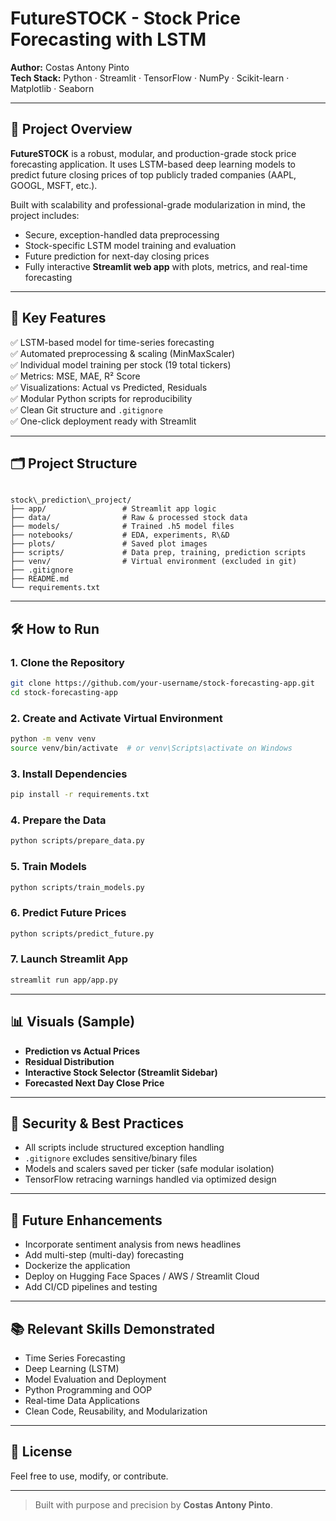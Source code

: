 # FutureSTOCK - Stock Price Forecasting with LSTM

**Author:** Costas Antony Pinto  
**Tech Stack:** Python · Streamlit · TensorFlow · NumPy · Scikit-learn · Matplotlib · Seaborn  

---

## 🚀 Project Overview

**FutureSTOCK** is a robust, modular, and production-grade stock price forecasting application. It uses LSTM-based deep learning models to predict future closing prices of top publicly traded companies (AAPL, GOOGL, MSFT, etc.).

Built with scalability and professional-grade modularization in mind, the project includes:

- Secure, exception-handled data preprocessing
- Stock-specific LSTM model training and evaluation
- Future prediction for next-day closing prices
- Fully interactive **Streamlit web app** with plots, metrics, and real-time forecasting

---

## 🧠 Key Features

✅ LSTM-based model for time-series forecasting  
✅ Automated preprocessing & scaling (MinMaxScaler)  
✅ Individual model training per stock (19 total tickers)  
✅ Metrics: MSE, MAE, R² Score  
✅ Visualizations: Actual vs Predicted, Residuals  
✅ Modular Python scripts for reproducibility  
✅ Clean Git structure and `.gitignore`  
✅ One-click deployment ready with Streamlit  

---

## 🗂️ Project Structure

```

stock\_prediction\_project/
├── app/                 # Streamlit app logic
├── data/                # Raw & processed stock data
├── models/              # Trained .h5 model files
├── notebooks/           # EDA, experiments, R\&D
├── plots/               # Saved plot images
├── scripts/             # Data prep, training, prediction scripts
├── venv/                # Virtual environment (excluded in git)
├── .gitignore
├── README.md
└── requirements.txt

````

---

## 🛠️ How to Run

### 1. Clone the Repository
```bash
git clone https://github.com/your-username/stock-forecasting-app.git
cd stock-forecasting-app
````

### 2. Create and Activate Virtual Environment

```bash
python -m venv venv
source venv/bin/activate  # or venv\Scripts\activate on Windows
```

### 3. Install Dependencies

```bash
pip install -r requirements.txt
```

### 4. Prepare the Data

```bash
python scripts/prepare_data.py
```

### 5. Train Models

```bash
python scripts/train_models.py
```

### 6. Predict Future Prices

```bash
python scripts/predict_future.py
```

### 7. Launch Streamlit App

```bash
streamlit run app/app.py
```

---

## 📊 Visuals (Sample)

* **Prediction vs Actual Prices**
* **Residual Distribution**
* **Interactive Stock Selector (Streamlit Sidebar)**
* **Forecasted Next Day Close Price**

---

## 🔐 Security & Best Practices

* All scripts include structured exception handling
* `.gitignore` excludes sensitive/binary files
* Models and scalers saved per ticker (safe modular isolation)
* TensorFlow retracing warnings handled via optimized design

---

## 📌 Future Enhancements

* Incorporate sentiment analysis from news headlines
* Add multi-step (multi-day) forecasting
* Dockerize the application
* Deploy on Hugging Face Spaces / AWS / Streamlit Cloud
* Add CI/CD pipelines and testing

---

## 📚 Relevant Skills Demonstrated

* Time Series Forecasting
* Deep Learning (LSTM)
* Model Evaluation and Deployment
* Python Programming and OOP
* Real-time Data Applications
* Clean Code, Reusability, and Modularization

---

## 🧾 License

Feel free to use, modify, or contribute.

---

> Built with purpose and precision by **Costas Antony Pinto**.
